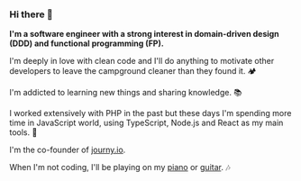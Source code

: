 ### Hi there 👋

**I'm a software engineer with a strong interest in domain-driven design (DDD) and functional programming (FP).**

I'm deeply in love with clean code and I'll do anything to motivate other developers to leave the campground cleaner than they found it. 🏕

I'm addicted to learning new things and sharing knowledge. 📚

I worked extensively with PHP in the past but these days I'm spending more time in JavaScript world, using TypeScript, Node.js and React as my main tools. 💚

I'm the co-founder of [journy.io](https://github.com/journy-io).

When I'm not coding, I'll be playing on my [piano](https://github.com/hansott/piano) or [guitar](https://github.com/hansott/guitar). 🎶
